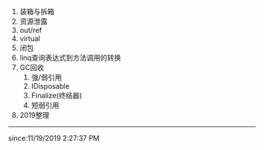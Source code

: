 1. 装箱与拆箱
2. 资源泄露
3. out/ref
4. virtual
5. 闭包
6. linq查询表达式到方法调用的转换
7. GC回收
	1. 强/弱引用
	2. IDisposable
	3. Finalize(终结器)
	4. 短弱引用
8. 2019整理


----------
since:11/19/2019 2:27:37 PM 